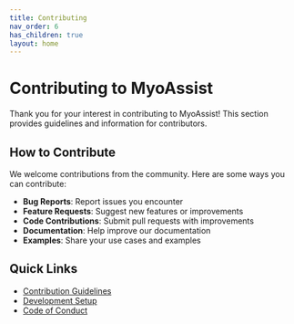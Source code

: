 ```yaml
---
title: Contributing
nav_order: 6
has_children: true
layout: home
---
```


# Contributing to MyoAssist

Thank you for your interest in contributing to MyoAssist! This section provides guidelines and information for contributors.

## How to Contribute

We welcome contributions from the community. Here are some ways you can contribute:

- **Bug Reports**: Report issues you encounter
- **Feature Requests**: Suggest new features or improvements
- **Code Contributions**: Submit pull requests with improvements
- **Documentation**: Help improve our documentation
- **Examples**: Share your use cases and examples

## Quick Links

- [Contribution Guidelines](Contribution)
- [Development Setup](development-setup)
- [Code of Conduct](code-of-conduct) 
